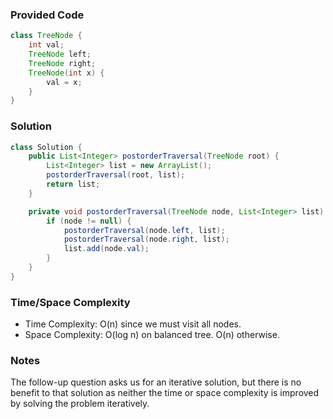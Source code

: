 ### Provided Code

```java
class TreeNode {
    int val;
    TreeNode left;
    TreeNode right;
    TreeNode(int x) {
        val = x;
    }
}
```

### Solution

```java
class Solution {
    public List<Integer> postorderTraversal(TreeNode root) {
        List<Integer> list = new ArrayList();
        postorderTraversal(root, list);
        return list;
    }

    private void postorderTraversal(TreeNode node, List<Integer> list) {
        if (node != null) {
            postorderTraversal(node.left, list);
            postorderTraversal(node.right, list);
            list.add(node.val);
        }
    }
}
```

### Time/Space Complexity

-  Time Complexity: O(n) since we must visit all nodes.
- Space Complexity: O(log n) on balanced tree. O(n) otherwise.

### Notes

The follow-up question asks us for an iterative solution, but there is no benefit to that solution as neither the time or space complexity is improved by solving the problem iteratively.
